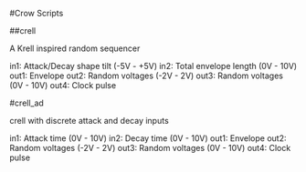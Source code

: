 #Crow Scripts

##crell

A Krell inspired random sequencer

in1: Attack/Decay shape tilt (-5V - +5V)
in2: Total envelope length (0V - 10V)
out1: Envelope
out2: Random voltages (-2V - 2V)
out3: Random voltages (0V - 10V)
out4: Clock pulse

#crell_ad

crell with discrete attack and decay inputs

in1: Attack time (0V - 10V)
in2: Decay time (0V - 10V)
out1: Envelope
out2: Random voltages (-2V - 2V)
out3: Random voltages (0V - 10V)
out4: Clock pulse

